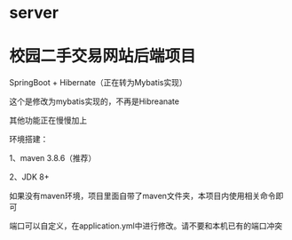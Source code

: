 # server

# 校园二手交易网站后端项目
 
SpringBoot + Hibernate（正在转为Mybatis实现）

这个是修改为mybatis实现的，不再是Hibreanate

其他功能正在慢慢加上

环境搭建：

  1、maven 3.8.6（推荐）
  
  2、JDK 8+
  
  如果没有maven环境，项目里面自带了maven文件夹，本项目内使用相关命令即可
  
  端口可以自定义，在application.yml中进行修改。请不要和本机已有的端口冲突
